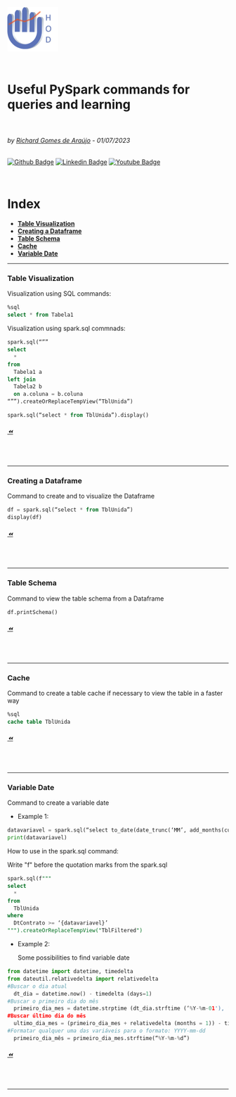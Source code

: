 <img src="Logo.png" align="Center" alt="Hands On Data" style="height: 100px; width:115px;"/>

<p>  <br>
  </p>
  
# Useful PySpark commands for queries and learning 
<p>  <br>
  </p>

###### by [Richard Gomes de Araújo](https://github.com/RichardGomesDeAraujo) - 01/07/2023
[![Github Badge](https://img.shields.io/badge/-Github-000?style=flat-square&logo=Github&logoColor=white&link=https://github.com/RichardGomesDeAraujo)](https://github.com/RichardGomesDeAraujo)
[![Linkedin Badge](https://img.shields.io/badge/-LinkedIn-blue?style=flat-square&logo=Linkedin&logoColor=white&link=https://www.linkedin.com/in/richardaraujoanalistadedados/)](https://www.linkedin.com/in/richardaraujoanalistadedados/)
[![Youtube Badge](https://img.shields.io/badge/-YouTube-ff0000?style=flat-square&labelColor=ff0000&logo=youtube&logoColor=white&link=https://www.youtube.com/channel/UCc_jlqHut_GkXc8ahgQHOOw)](https://www.youtube.com/channel/UCc_jlqHut_GkXc8ahgQHOOw)
<p>  <br>
  </p>
  
# Index
- [**Table Visualization**](README.md#Table-Visualization)
- [**Creating a Dataframe**](README.md#Creating-a-Dataframe)
- [**Table Schema**](README.md#Table-Schema)
- [**Cache**](README.md#Cache)
- [**Variable Date**](README.md#Variables-Date)

---

### Table Visualization
Visualization using SQL commands:
```sql
%sql
select * from Tabela1
```

Visualization using spark.sql commnads:
```sql
spark.sql(“””
select
  *
from
  Tabela1 a
left join
  Tabela2 b
  on a.coluna = b.coluna
“””).createOrReplaceTempView(“TblUnida”)
```
```sql
spark.sql(“select * from TblUnida”).display()
```
###### [⏪](README.md#Index)
<p>  <br>
  </p>

---

### Creating a Dataframe
Command to create and to visualize the Dataframe
```sql
df = spark.sql(“select * from TblUnida”)
display(df)
```
###### [⏪](README.md#Index)
<p>  <br>
  </p>

---

### Table Schema
Command to view the table schema from a Dataframe
```python
df.printSchema()
```
###### [⏪](README.md#Index)
<p>  <br>
  </p>

---

### Cache
Command to create a table cache if necessary to view the table in a faster way
```sql
%sql
cache table TblUnida
```
###### [⏪](README.md#Index)
<p>  <br>
  </p>

---

### Variable Date
Command to create a variable date
  - Example 1:
```python
datavariavel = spark.sql(“select to_date(date_trunc(‘MM’, add_months(current_date(), -10)))”).collect() [0][0]
print(datavariavel)
```
  How to use in the spark.sql command:
    
  Write "f" before the quotation marks from the spark.sql
```sql
spark.sql(f"""
select
  *
from
  TblUnida
where
  DtContrato >= ‘{datavariavel}’
""").createOrReplaceTempView("TblFiltered")
```
  - Example 2:
    
    Some possibilities to find variable date
```python
from datetime import datetime, timedelta
from dateutil.relativedelta import relativedelta
#Buscar o dia atual
  dt_dia = datetime.now() - timedelta (days=1)
#Buscar o primeiro dia do mês
  primeiro_dia_mes = datetime.strptime (dt_dia.strftime (‘%Y-%m-01'), ‘%Y-%m-%d’)
#Buscar último dia do mês
  ultimo_dia_mes = (primeiro_dia_mes + relativedelta (months = 1)) - timedelta (days = 1)
#Formatar qualquer uma das variáveis para o formato: YYYY-mm-dd
  primeiro_dia_mês = primeiro_dia_mes.strftime(“%Y-%m-%d”)
```

###### [⏪](README.md#Index)
<p>  <br>
  </p>

---
